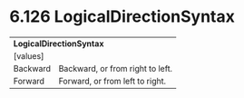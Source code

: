 <html dir="LTR" xmlns:mshelp="http://msdn.microsoft.com/mshelp" xmlns:ddue="http://ddue.schemas.microsoft.com/authoring/2003/5" xmlns:xlink="http://www.w3.org/1999/xlink" xmlns:tool="http://www.microsoft.com/tooltip">

<body>
 <input type="hidden" id="userDataCache" class="userDataStyle">
 <input type="hidden" id="hiddenScrollOffset">
 <img id="dropDownImage" style="display:none; height:0; width:0;" src="../local/drpdown.gif">
 <img id="dropDownHoverImage" style="display:none; height:0; width:0;" src="../local/drpdown_orange.gif">
 <img id="collapseImage" style="display:none; height:0; width:0;" src="../local/collapse.gif">
 <img id="expandImage" style="display:none; height:0; width:0;" src="../local/exp.gif">
 <img id="collapseAllImage" style="display:none; height:0; width:0;" src="../local/collall.gif">
 <img id="expandAllImage" style="display:none; height:0; width:0;" src="../local/expall.gif">
 <img id="copyImage" style="display:none; height:0; width:0;" src="../local/copycode.gif">
 <img id="copyHoverImage" style="display:none; height:0; width:0;" src="../local/copycodeHighlight.gif">
 <div id="header"><h1 class="heading">6.126 LogicalDirectionSyntax</h1></div>

 <div id="mainSection">
 <div id="mainBody">
 <div id="allHistory" class="saveHistory" onsave="saveAll()" onload="loadAll()"></div>
 <p xmlns:wsd="http://wsdev.schemas.microsoft.com/authoring/2008/2" xmlns:msxsl="urn:schemas-microsoft-com:xslt" xmlns:script="urn:script" xmlns:build="urn:build">
 </p>
 <div id="sectionSection0" class="section" name="collapseableSection">
 <content xmlns="http://ddue.schemas.microsoft.com/authoring/2003/5" xmlns:wsd="http://wsdev.schemas.microsoft.com/authoring/2008/2" xmlns:msxsl="urn:schemas-microsoft-com:xslt" xmlns:script="urn:script" xmlns:build="urn:build">
 </content>
 </div>
 <div id="sectionSection1" class="section" name="collapseableSection">
 <content xmlns="http://ddue.schemas.microsoft.com/authoring/2003/5" xmlns:wsd="http://wsdev.schemas.microsoft.com/authoring/2008/2" xmlns:msxsl="urn:schemas-microsoft-com:xslt" xmlns:script="urn:script" xmlns:build="urn:build">
 <table class="ProtocolAuthoredTable" xmlns="">
 <tr><td colspan="2">
 <b>
LogicalDirectionSyntax </b>
 </td>
 </tr>
 <tr><td><div class="indent0">[values]</div></td>
 <td> </td>
 </tr>
 <tr><td><div class="indent2">Backward</div></td>
 <td>Backward, or from right to left. </td>
 </tr>
 <tr><td><div class="indent2">Forward</div></td>
 <td>Forward, or from left to right. </td>
 </tr>
</table>
 </content>
 </div>
 <!--[if gte IE 5]>
 <tool:tip element="languageFilterToolTip" avoidmouse="false"/>
 <![endif]-->
 </div>
 <a name="feedback"></a><span></span>
 </div>
</body></html>
